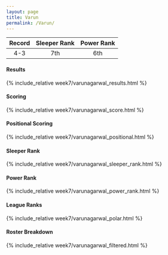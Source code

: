 ```yaml
---
layout: page
title: Varun
permalink: /Varun/
---
```


Record | Sleeper Rank | Power Rank               
:--: | :--: | :--:
4-3 | 7th | 6th   

#### Results
{% include_relative week7/varunagarwal_results.html %}

#### Scoring
{% include_relative week7/varunagarwal_score.html %}

#### Positional Scoring
{% include_relative week7/varunagarwal_positional.html %}

#### Sleeper Rank
{% include_relative week7/varunagarwal_sleeper_rank.html %}

#### Power Rank
{% include_relative week7/varunagarwal_power_rank.html %}

#### League Ranks
{% include_relative week7/varunagarwal_polar.html %}

#### Roster Breakdown
{% include_relative week7/varunagarwal_filtered.html %}
